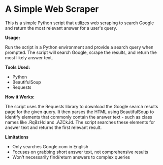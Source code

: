 # **A Simple Web Scraper**

This is a simple Python script that utilizes web scraping to search Google and return the most relevant answer for a user's query.

**Usage:**

Run the script in a Python environment and provide a search query when prompted. The script will search Google, scrape the results, and return the most likely answer text.

**Tools Used:**

   * Python
   * BeautifulSoup
   * Requests

**How it Works:**

The script uses the Requests library to download the Google search results page for the given query. It then parses the HTML using BeautifulSoup to identify elements that commonly contain the answer text - such as class names like .RqBzHd and .AZCkJd. The script searches these elements for answer text and returns the first relevant result.

**Limitations**

   * Only searches Google.com in English
   * Focuses on grabbing short answer text, not comprehensive results
   * Won't necessarily find/return answers to complex queries
